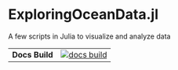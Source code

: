 # ExploringOceanData.jl
A few scripts in Julia to visualize and analyze data

|||
|---------------------:|:----------------------------------------------|
| **Docs Build**       | [![docs build][docs-bld-img]][docs-bld-url]   |


[docs-bld-img]: https://img.shields.io/badge/docs-red.svg
[docs-bld-url]: https://clima.github.io/ExploringOceanData.jl/dev/

